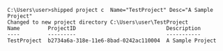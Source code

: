 <code>
C:\Users\user>shipped project c  Name="TestProject" Desc="A Sample Project"
Changed to new project directory C:\Users\user\TestProject
Name         ProjectID                             Description
----         ---------                             -----------
TestProject  b2734a6a-318e-11e6-8bad-0242ac110004  A Sample Project
</code>
